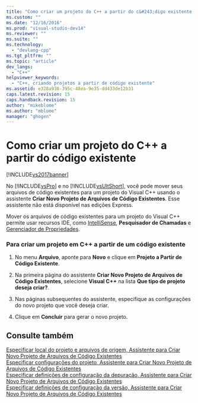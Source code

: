 ```yaml
---
title: "Como criar um projeto do C++ a partir do c&#243;digo existente | Microsoft Docs"
ms.custom: ""
ms.date: "12/16/2016"
ms.prod: "visual-studio-dev14"
ms.reviewer: ""
ms.suite: ""
ms.technology: 
  - "devlang-cpp"
ms.tgt_pltfrm: ""
ms.topic: "article"
dev_langs: 
  - "C++"
helpviewer_keywords: 
  - "C++, criando projetos a partir de código existente"
ms.assetid: e328a938-395c-48ea-9e35-dd433de12b31
caps.latest.revision: 15
caps.handback.revision: 15
author: "mikeblome"
ms.author: "mblome"
manager: "ghogen"
---
```

# Como criar um projeto do C++ a partir do c&#243;digo existente
[!INCLUDE[vs2017banner](../assembler/inline/includes/vs2017banner.md)]

No [!INCLUDE[vsPro](../ide/includes/vspro_md.md)] e no [!INCLUDE[vsUltShort](../ide/includes/vsultshort_md.md)], você pode mover seus arquivos de código existentes para um projeto do Visual C\+\+ usando o assistente **Criar Novo Projeto de Arquivos de Código Existentes**.  Esse assistente não está disponível nas edições Express.  
  
 Mover os arquivos de código existentes para um projeto do Visual C\+\+ permite usar recursos IDE, como [IntelliSense](../Topic/Using%20IntelliSense.md), **Pesquisador de Chamadas** e [Gerenciador de Propriedades](../misc/property-manager.md).  
  
### Para criar um projeto em C\+\+ a partir de um código existente  
  
1.  No menu **Arquivo**, aponte para **Novo** e clique em **Projeto a Partir de Código Existente**.  
  
2.  Na primeira página do assistente **Criar Novo Projeto de Arquivos de Código Existentes**, selecione **Visual C\+\+** na lista **Que tipo de projeto deseja criar?**.  
  
3.  Nas páginas subsequentes do assistente, especifique as configurações do novo projeto que você deseja criar.  
  
4.  Clique em **Concluir** para gerar o novo projeto.  
  
## Consulte também  
 [Especificar local do projeto e arquivos de origem, Assistente para Criar Novo Projeto de Arquivos de Código Existentes](../ide/specify-project-location-and-source-files.md)   
 [Especificar configurações do projeto, Assistente para Criar Novo Projeto de Arquivos de Código Existentes](../ide/specify-project-settings-create-new-project-from-existing-code-files-wizard.md)   
 [Especificar definições de configuração da depuração, Assistente para Criar Novo Projeto de Arquivos de Código Existentes](../ide/specify-debug-configuration-settings.md)   
 [Especificar definições de configuração da versão, Assistente para Criar Novo Projeto de Arquivos de Código Existentes](../ide/specify-release-configuration.md)